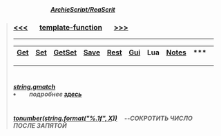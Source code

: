 ##### &nbsp;&nbsp;&nbsp;&nbsp;&nbsp;&nbsp;&nbsp;&nbsp;&nbsp;&nbsp;&nbsp;&nbsp;&nbsp;&nbsp;&nbsp;&nbsp;&nbsp;&nbsp;&nbsp;&nbsp;&nbsp;&nbsp;&nbsp;&nbsp;&nbsp;&nbsp;&nbsp;&nbsp;&nbsp;&nbsp;&nbsp;&nbsp;&nbsp;&nbsp;&nbsp;&nbsp;&nbsp;&nbsp;&nbsp;&nbsp;&nbsp;&nbsp;&nbsp;&nbsp;&nbsp;&nbsp;&nbsp;&nbsp;&nbsp;&nbsp;&nbsp;&nbsp;&nbsp;&nbsp;&nbsp;&nbsp;&nbsp;&nbsp;&nbsp;&nbsp;&nbsp;&nbsp;&nbsp;&nbsp;&nbsp;&nbsp;&nbsp;&nbsp;&nbsp;&nbsp;&nbsp;&nbsp;&nbsp;&nbsp;&nbsp;&nbsp;&nbsp;&nbsp;&nbsp;&nbsp;&nbsp;&nbsp;&nbsp;&nbsp;&nbsp;&nbsp;&nbsp;&nbsp;&nbsp;&nbsp;&nbsp;&nbsp;&nbsp;&nbsp;&nbsp;&nbsp;&nbsp;&nbsp;&nbsp;&nbsp;&nbsp;&nbsp;&nbsp;&nbsp;&nbsp;&nbsp;&nbsp;&nbsp;&nbsp;&nbsp;&nbsp;&nbsp;&nbsp;&nbsp;&nbsp;&nbsp;&nbsp;&nbsp;&nbsp;&nbsp;&nbsp;&nbsp;&nbsp;&nbsp;&nbsp;&nbsp;&nbsp;&nbsp;&nbsp;&nbsp;&nbsp;&nbsp;&nbsp;&nbsp;&nbsp;&nbsp;&nbsp;&nbsp;&nbsp;&nbsp;&nbsp;&nbsp;&nbsp;&nbsp;&nbsp;&nbsp;&nbsp;&nbsp;&nbsp;&nbsp;&nbsp;&nbsp;&nbsp;&nbsp;&nbsp;&nbsp;&nbsp;&nbsp;&nbsp;&nbsp;&nbsp;&nbsp;&nbsp;&nbsp;&nbsp;&nbsp;&nbsp;&nbsp;&nbsp;&nbsp;&nbsp;&nbsp;&nbsp;&nbsp;&nbsp;&nbsp;&nbsp;&nbsp;&nbsp;&nbsp;&nbsp;&nbsp;&nbsp;&nbsp;&nbsp;&nbsp;&nbsp;&nbsp;&nbsp;&nbsp;[***ArchieScript/ReaScrit***](https://github.com/ArchieScript/Archie_ReaScripts)


>### [<<<](https://github.com/ArchieScript/template-function/tree/master/template-function/Gui#archiescriptreascrit)                                &nbsp;&nbsp;&nbsp;&nbsp;&nbsp;                                                                                                    [template-function](https://github.com/ArchieScript/template-function#archiescriptreascrit)                                                    &nbsp;&nbsp;&nbsp;&nbsp;&nbsp;                                                                                                    [>>>](https://github.com/ArchieScript/template-function/tree/master/template-function/_Notes#archiescriptreascrit)
>
>-------------------------------------------
>
>
>[Get](https://github.com/ArchieScript/template-function/tree/master/template-function/Get)         |                                    [Set](https://github.com/ArchieScript/template-function/tree/master/template-function/Set)         |                                    [GetSet](https://github.com/ArchieScript/template-function/tree/master/template-function/GetSet)   |                                    [Save](https://github.com/ArchieScript/template-function/tree/master/template-function/Save)       |                                    [Rest](https://github.com/ArchieScript/template-function/tree/master/template-function/Rest)       |                                    [Gui](https://github.com/ArchieScript/template-function/tree/master/template-function/Gui)         |                                     Lua                                                                                               |                                [Notes](https://github.com/ArchieScript/template-function/tree/master/template-function/_Notes) | *** | *** |
> ------|-------|-------|------|-------|-------|------|-------|------|------                
>-------------------- 
>
>
>
>
>
>
>
>
>
>#
>##### [string.gmatch](https://github.com/ArchieScript/template-function/blob/master/template-function/Lua/string.gmatchstring.gmatch.lua) <li> &nbsp;&nbsp;&nbsp;&nbsp; _подробнее [здесь](http://uopilot.tati.pro/index.php?title=String.gmatch_(Lua))_
>#
>##### [tonumber(string.format("%.1f", X))](https://github.com/ArchieScript/template-function/blob/master/template-function/Lua/tonumber-string.format-.1f-%20user_input_str.lua) &nbsp;&nbsp;&nbsp;&nbsp;--СОКРОТИТЬ ЧИСЛО ПОСЛЕ ЗАПЯТОЙ
>#
>#
>#
>#
>#
>#  
>#
>#
>#
>#
>#
>#
>#
>#
>#
>#
>#
>#

